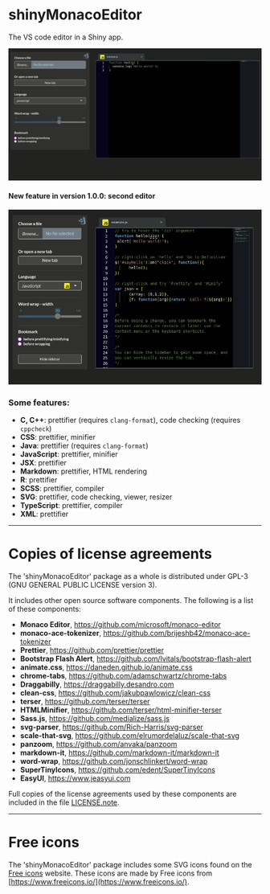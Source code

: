 # **shinyMonacoEditor**

The VS code editor in a Shiny app.

![](https://raw.githubusercontent.com/stla/shinyMonacoEditor/master/inst/screenshots/shinyMonacoEditor.gif)

#### New feature in version 1.0.0: second editor

![](https://raw.githubusercontent.com/stla/shinyMonacoEditor/master/inst/screenshots/shinyMonacoEditor2.gif)


### Some features:

- **C, C++**: prettifier (requires `clang-format`), code checking (requires `cppcheck`)
- **CSS**: prettifier, minifier
- **Java**: prettifier (requires `clang-format`)
- **JavaScript**: prettifier, minifier
- **JSX**: prettifier
- **Markdown**: prettifier, HTML rendering
- **R**: prettifier
- **SCSS**: prettifier, compiler
- **SVG**: prettifier, code checking, viewer, resizer
- **TypeScript**: prettifier, compiler
- **XML**: prettifier


___

# __Copies of license agreements__

The 'shinyMonacoEditor' package as a whole is distributed under GPL-3 (GNU 
GENERAL PUBLIC LICENSE version 3).

It includes other open source software components. The following is a list of 
these components:

- **Monaco Editor**, https://github.com/microsoft/monaco-editor
- **monaco-ace-tokenizer**, https://github.com/brijeshb42/monaco-ace-tokenizer
- **Prettier**, https://github.com/prettier/prettier
- **Bootstrap Flash Alert**, https://github.com/lvitals/bootstrap-flash-alert
- **animate.css**, https://daneden.github.io/animate.css
- **chrome-tabs**, https://github.com/adamschwartz/chrome-tabs
- **Draggabilly**, https://draggabilly.desandro.com
- **clean-css**, https://github.com/jakubpawlowicz/clean-css 
- **terser**, https://github.com/terser/terser
- **HTMLMinifier**, https://github.com/terser/html-minifier-terser
- **Sass.js**, https://github.com/medialize/sass.js
- **svg-parser**, https://github.com/Rich-Harris/svg-parser
- **scale-that-svg**, https://github.com/elrumordelaluz/scale-that-svg
- **panzoom**, https://github.com/anvaka/panzoom
- **markdown-it**, https://github.com/markdown-it/markdown-it
- **word-wrap**, https://github.com/jonschlinkert/word-wrap
- **SuperTinyIcons**, https://github.com/edent/SuperTinyIcons
- **EasyUI**, https://www.jeasyui.com

Full copies of the license agreements used by these components are included 
in the file [LICENSE.note](https://github.com/stla/shinyMonacoEditor/blob/master/LICENSE.note.md).

___ 

# Free icons

The 'shinyMonacoEditor' package includes some SVG icons found on the 
[Free icons](https://freeicons.io/) website. 
These icons are made by Free icons from [https://www.freeicons.io/](https://www.freeicons.io/).
